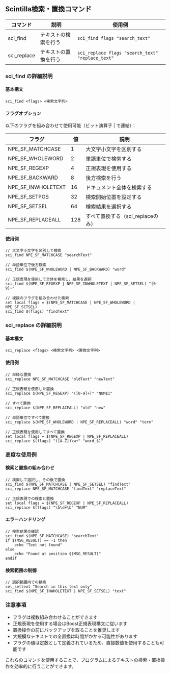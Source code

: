 ## Scintilla検索・置換コマンド

| コマンド | 説明 | 使用例 |
|----------|------|--------|
| sci_find | テキストの検索を行う | `sci_find flags "search_text"` |
| sci_replace | テキストの置換を行う | `sci_replace flags "search_text" "replace_text"` |

### sci_find の詳細説明

#### 基本構文
```
sci_find <flags> <検索文字列>
```

#### フラグオプション
以下のフラグを組み合わせて使用可能（ビット演算子 | で連結）：

| フラグ | 値 | 説明 |
|--------|-----|------|
| NPE_SF_MATCHCASE | 1 | 大文字小文字を区別する |
| NPE_SF_WHOLEWORD | 2 | 単語単位で検索する |
| NPE_SF_REGEXP | 4 | 正規表現を使用する |
| NPE_SF_BACKWARD | 8 | 後方検索を行う |
| NPE_SF_INWHOLETEXT | 16 | ドキュメント全体を検索する |
| NPE_SF_SETPOS | 32 | 検索開始位置を設定する |
| NPE_SF_SETSEL | 64 | 検索結果を選択する |
| NPE_SF_REPLACEALL | 128 | すべて置換する（sci_replaceのみ） |

#### 使用例
```
// 大文字小文字を区別して検索
sci_find NPE_SF_MATCHCASE "searchText"

// 単語単位で後方検索
sci_find $(NPE_SF_WHOLEWORD | NPE_SF_BACKWARD) "word"

// 正規表現を使用して全体を検索し、結果を選択
sci_find $(NPE_SF_REGEXP | NPE_SF_INWHOLETEXT | NPE_SF_SETSEL) "[0-9]+"

// 複数のフラグを組み合わせた検索
set local flags = $(NPE_SF_MATCHCASE | NPE_SF_WHOLEWORD | NPE_SF_SETSEL)
sci_find $(flags) "findText"
```

### sci_replace の詳細説明

#### 基本構文
```
sci_replace <flags> <検索文字列> <置換文字列>
```

#### 使用例
```
// 単純な置換
sci_replace NPE_SF_MATCHCASE "oldText" "newText"

// 正規表現を使用した置換
sci_replace $(NPE_SF_REGEXP) "([0-9]+)" "NUM$1"

// すべて置換
sci_replace $(NPE_SF_REPLACEALL) "old" "new"

// 単語単位ですべて置換
sci_replace $(NPE_SF_WHOLEWORD | NPE_SF_REPLACEALL) "word" "term"

// 正規表現を使用してすべて置換
set local flags = $(NPE_SF_REGEXP | NPE_SF_REPLACEALL)
sci_replace $(flags) "([A-Z])\w+" "word_$1"
```

### 高度な使用例

#### 検索と置換の組み合わせ
```
// 検索して選択し、その後で置換
sci_find $(NPE_SF_MATCHCASE | NPE_SF_SETSEL) "findText"
sci_replace NPE_SF_MATCHCASE "findText" "replaceText"

// 正規表現での検索と置換
set local flags = $(NPE_SF_REGEXP | NPE_SF_REPLACEALL)
sci_replace $(flags) "\b\d+\b" "NUM"
```

#### エラーハンドリング
```
// 検索結果の確認
sci_find $(NPE_SF_MATCHCASE) "searchText"
if $(MSG_RESULT) == -1 then
    echo "Text not found"
else
    echo "Found at position $(MSG_RESULT)"
endif
```

#### 検索範囲の制御
```
// 選択範囲内での検索
sel_settext "Search in this text only"
sci_find $(NPE_SF_INWHOLETEXT | NPE_SF_SETSEL) "text"
```

### 注意事項
- フラグは複数組み合わせることができます
- 正規表現を使用する場合はBoost正規表現構文に従います
- 置換操作の前にバックアップを取ることを推奨します
- 大規模なテキストでの全置換は時間がかかる可能性があります
- フラグの値は定数として定義されているため、直接数値を使用することも可能です

これらのコマンドを使用することで、プログラムによるテキストの検索・置換操作を効率的に行うことができます。
